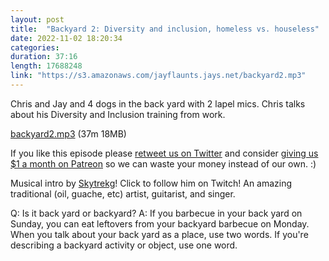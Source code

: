 ```yaml
---
layout: post
title:  "Backyard 2: Diversity and inclusion, homeless vs. houseless"
date: 2022-11-02 18:20:34
categories: 
duration: 37:16
length: 17688248
link: "https://s3.amazonaws.com/jayflaunts.jays.net/backyard2.mp3"
---
```


Chris and Jay and 4 dogs in the back yard with 2 lapel mics.
Chris talks about his Diversity and Inclusion training from work.

<a href="{{site.storage_url}}/backyard2.mp3" target="_blank">backyard2.mp3</a> (37m 18MB)

If you like this episode please [retweet us on Twitter](https://twitter.com/jayflaunts)
and consider [giving us $1 a month on Patreon](https://www.patreon.com/jayflaunts)
so we can waste your money instead of our own. :)

Musical intro by [Skytrekg](http://twitch.tv/skytrekg)! Click to follow him on Twitch! An amazing traditional
(oil, guache, etc) artist, guitarist, and singer.

Q: Is it back yard or backyard? A: If you barbecue in your back yard on Sunday, you can eat leftovers from your
backyard barbecue on Monday. When you talk about your back yard as a place, use two words. If you're describing
a backyard activity or object, use one word.

